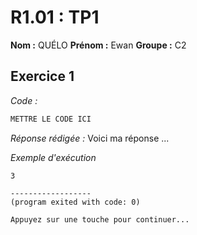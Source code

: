 # R1.01 : TP1

**Nom :** QUÉLO
**Prénom :** Ewan
**Groupe :** C2

## Exercice 1 
_Code :_
```java
METTRE LE CODE ICI
```

_Réponse rédigée :_
Voici ma réponse ...

_Exemple d'exécution_
```
3

------------------
(program exited with code: 0)

Appuyez sur une touche pour continuer...
```
